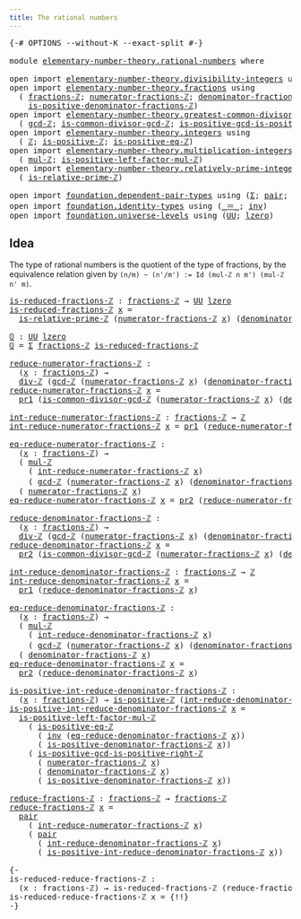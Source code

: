 ```yaml
---
title: The rational numbers
---
```


<pre class="Agda"><a id="46" class="Symbol">{-#</a> <a id="50" class="Keyword">OPTIONS</a> <a id="58" class="Pragma">--without-K</a> <a id="70" class="Pragma">--exact-split</a> <a id="84" class="Symbol">#-}</a>

<a id="89" class="Keyword">module</a> <a id="96" href="elementary-number-theory.rational-numbers.html" class="Module">elementary-number-theory.rational-numbers</a> <a id="138" class="Keyword">where</a>

<a id="145" class="Keyword">open</a> <a id="150" class="Keyword">import</a> <a id="157" href="elementary-number-theory.divisibility-integers.html" class="Module">elementary-number-theory.divisibility-integers</a> <a id="204" class="Keyword">using</a> <a id="210" class="Symbol">(</a><a id="211" href="elementary-number-theory.divisibility-integers.html#2191" class="Function">div-ℤ</a><a id="216" class="Symbol">)</a>
<a id="218" class="Keyword">open</a> <a id="223" class="Keyword">import</a> <a id="230" href="elementary-number-theory.fractions.html" class="Module">elementary-number-theory.fractions</a> <a id="265" class="Keyword">using</a>
  <a id="273" class="Symbol">(</a> <a id="275" href="elementary-number-theory.fractions.html#996" class="Function">fractions-ℤ</a><a id="286" class="Symbol">;</a> <a id="288" href="elementary-number-theory.fractions.html#1049" class="Function">numerator-fractions-ℤ</a><a id="309" class="Symbol">;</a> <a id="311" href="elementary-number-theory.fractions.html#1226" class="Function">denominator-fractions-ℤ</a><a id="334" class="Symbol">;</a>
    <a id="340" href="elementary-number-theory.fractions.html#1338" class="Function">is-positive-denominator-fractions-ℤ</a><a id="375" class="Symbol">)</a>
<a id="377" class="Keyword">open</a> <a id="382" class="Keyword">import</a> <a id="389" href="elementary-number-theory.greatest-common-divisor-integers.html" class="Module">elementary-number-theory.greatest-common-divisor-integers</a> <a id="447" class="Keyword">using</a>
  <a id="455" class="Symbol">(</a> <a id="457" href="elementary-number-theory.greatest-common-divisor-integers.html#4621" class="Function">gcd-ℤ</a><a id="462" class="Symbol">;</a> <a id="464" href="elementary-number-theory.greatest-common-divisor-integers.html#6002" class="Function">is-common-divisor-gcd-ℤ</a><a id="487" class="Symbol">;</a> <a id="489" href="elementary-number-theory.greatest-common-divisor-integers.html#6764" class="Function">is-positive-gcd-is-positive-right-ℤ</a><a id="524" class="Symbol">)</a>
<a id="526" class="Keyword">open</a> <a id="531" class="Keyword">import</a> <a id="538" href="elementary-number-theory.integers.html" class="Module">elementary-number-theory.integers</a> <a id="572" class="Keyword">using</a>
  <a id="580" class="Symbol">(</a> <a id="582" href="elementary-number-theory.integers.html#2078" class="Function">ℤ</a><a id="583" class="Symbol">;</a> <a id="585" href="elementary-number-theory.integers.html#7796" class="Function">is-positive-ℤ</a><a id="598" class="Symbol">;</a> <a id="600" href="elementary-number-theory.integers.html#8224" class="Function">is-positive-eq-ℤ</a><a id="616" class="Symbol">)</a>
<a id="618" class="Keyword">open</a> <a id="623" class="Keyword">import</a> <a id="630" href="elementary-number-theory.multiplication-integers.html" class="Module">elementary-number-theory.multiplication-integers</a> <a id="679" class="Keyword">using</a>
  <a id="687" class="Symbol">(</a> <a id="689" href="elementary-number-theory.multiplication-integers.html#2230" class="Function">mul-ℤ</a><a id="694" class="Symbol">;</a> <a id="696" href="elementary-number-theory.multiplication-integers.html#18919" class="Function">is-positive-left-factor-mul-ℤ</a><a id="725" class="Symbol">)</a>
<a id="727" class="Keyword">open</a> <a id="732" class="Keyword">import</a> <a id="739" href="elementary-number-theory.relatively-prime-integers.html" class="Module">elementary-number-theory.relatively-prime-integers</a> <a id="790" class="Keyword">using</a>
  <a id="798" class="Symbol">(</a> <a id="800" href="elementary-number-theory.relatively-prime-integers.html#492" class="Function">is-relative-prime-ℤ</a><a id="819" class="Symbol">)</a>

<a id="822" class="Keyword">open</a> <a id="827" class="Keyword">import</a> <a id="834" href="foundation.dependent-pair-types.html" class="Module">foundation.dependent-pair-types</a> <a id="866" class="Keyword">using</a> <a id="872" class="Symbol">(</a><a id="873" href="foundation-core.dependent-pair-types.html#515" class="Record">Σ</a><a id="874" class="Symbol">;</a> <a id="876" href="foundation-core.dependent-pair-types.html#588" class="InductiveConstructor">pair</a><a id="880" class="Symbol">;</a> <a id="882" href="foundation-core.dependent-pair-types.html#605" class="Field">pr1</a><a id="885" class="Symbol">;</a> <a id="887" href="foundation-core.dependent-pair-types.html#617" class="Field">pr2</a><a id="890" class="Symbol">)</a>
<a id="892" class="Keyword">open</a> <a id="897" class="Keyword">import</a> <a id="904" href="foundation.identity-types.html" class="Module">foundation.identity-types</a> <a id="930" class="Keyword">using</a> <a id="936" class="Symbol">(</a><a id="937" href="foundation-core.identity-types.html#1865" class="Function Operator">_＝_</a><a id="940" class="Symbol">;</a> <a id="942" href="foundation-core.identity-types.html#2729" class="Function">inv</a><a id="945" class="Symbol">)</a>
<a id="947" class="Keyword">open</a> <a id="952" class="Keyword">import</a> <a id="959" href="foundation.universe-levels.html" class="Module">foundation.universe-levels</a> <a id="986" class="Keyword">using</a> <a id="992" class="Symbol">(</a><a id="993" href="foundation-core.universe-levels.html#235" class="Primitive">UU</a><a id="995" class="Symbol">;</a> <a id="997" href="Agda.Primitive.html#764" class="Primitive">lzero</a><a id="1002" class="Symbol">)</a>
</pre>
## Idea

The type of rational numbers is the quotient of the type of fractions, by the equivalence relation given by `(n/m) ~ (n'/m') := Id (mul-ℤ n m') (mul-ℤ n' m)`.

<pre class="Agda"><a id="is-reduced-fractions-ℤ"></a><a id="1186" href="elementary-number-theory.rational-numbers.html#1186" class="Function">is-reduced-fractions-ℤ</a> <a id="1209" class="Symbol">:</a> <a id="1211" href="elementary-number-theory.fractions.html#996" class="Function">fractions-ℤ</a> <a id="1223" class="Symbol">→</a> <a id="1225" href="foundation-core.universe-levels.html#235" class="Primitive">UU</a> <a id="1228" href="Agda.Primitive.html#764" class="Primitive">lzero</a>
<a id="1234" href="elementary-number-theory.rational-numbers.html#1186" class="Function">is-reduced-fractions-ℤ</a> <a id="1257" href="elementary-number-theory.rational-numbers.html#1257" class="Bound">x</a> <a id="1259" class="Symbol">=</a>
  <a id="1263" href="elementary-number-theory.relatively-prime-integers.html#492" class="Function">is-relative-prime-ℤ</a> <a id="1283" class="Symbol">(</a><a id="1284" href="elementary-number-theory.fractions.html#1049" class="Function">numerator-fractions-ℤ</a> <a id="1306" href="elementary-number-theory.rational-numbers.html#1257" class="Bound">x</a><a id="1307" class="Symbol">)</a> <a id="1309" class="Symbol">(</a><a id="1310" href="elementary-number-theory.fractions.html#1226" class="Function">denominator-fractions-ℤ</a> <a id="1334" href="elementary-number-theory.rational-numbers.html#1257" class="Bound">x</a><a id="1335" class="Symbol">)</a>

<a id="ℚ"></a><a id="1338" href="elementary-number-theory.rational-numbers.html#1338" class="Function">ℚ</a> <a id="1340" class="Symbol">:</a> <a id="1342" href="foundation-core.universe-levels.html#235" class="Primitive">UU</a> <a id="1345" href="Agda.Primitive.html#764" class="Primitive">lzero</a>
<a id="1351" href="elementary-number-theory.rational-numbers.html#1338" class="Function">ℚ</a> <a id="1353" class="Symbol">=</a> <a id="1355" href="foundation-core.dependent-pair-types.html#515" class="Record">Σ</a> <a id="1357" href="elementary-number-theory.fractions.html#996" class="Function">fractions-ℤ</a> <a id="1369" href="elementary-number-theory.rational-numbers.html#1186" class="Function">is-reduced-fractions-ℤ</a>

<a id="reduce-numerator-fractions-ℤ"></a><a id="1393" href="elementary-number-theory.rational-numbers.html#1393" class="Function">reduce-numerator-fractions-ℤ</a> <a id="1422" class="Symbol">:</a>
  <a id="1426" class="Symbol">(</a><a id="1427" href="elementary-number-theory.rational-numbers.html#1427" class="Bound">x</a> <a id="1429" class="Symbol">:</a> <a id="1431" href="elementary-number-theory.fractions.html#996" class="Function">fractions-ℤ</a><a id="1442" class="Symbol">)</a> <a id="1444" class="Symbol">→</a>
  <a id="1448" href="elementary-number-theory.divisibility-integers.html#2191" class="Function">div-ℤ</a> <a id="1454" class="Symbol">(</a><a id="1455" href="elementary-number-theory.greatest-common-divisor-integers.html#4621" class="Function">gcd-ℤ</a> <a id="1461" class="Symbol">(</a><a id="1462" href="elementary-number-theory.fractions.html#1049" class="Function">numerator-fractions-ℤ</a> <a id="1484" href="elementary-number-theory.rational-numbers.html#1427" class="Bound">x</a><a id="1485" class="Symbol">)</a> <a id="1487" class="Symbol">(</a><a id="1488" href="elementary-number-theory.fractions.html#1226" class="Function">denominator-fractions-ℤ</a> <a id="1512" href="elementary-number-theory.rational-numbers.html#1427" class="Bound">x</a><a id="1513" class="Symbol">))</a> <a id="1516" class="Symbol">(</a><a id="1517" href="elementary-number-theory.fractions.html#1049" class="Function">numerator-fractions-ℤ</a> <a id="1539" href="elementary-number-theory.rational-numbers.html#1427" class="Bound">x</a><a id="1540" class="Symbol">)</a>
<a id="1542" href="elementary-number-theory.rational-numbers.html#1393" class="Function">reduce-numerator-fractions-ℤ</a> <a id="1571" href="elementary-number-theory.rational-numbers.html#1571" class="Bound">x</a> <a id="1573" class="Symbol">=</a>
  <a id="1577" href="foundation-core.dependent-pair-types.html#605" class="Field">pr1</a> <a id="1581" class="Symbol">(</a><a id="1582" href="elementary-number-theory.greatest-common-divisor-integers.html#6002" class="Function">is-common-divisor-gcd-ℤ</a> <a id="1606" class="Symbol">(</a><a id="1607" href="elementary-number-theory.fractions.html#1049" class="Function">numerator-fractions-ℤ</a> <a id="1629" href="elementary-number-theory.rational-numbers.html#1571" class="Bound">x</a><a id="1630" class="Symbol">)</a> <a id="1632" class="Symbol">(</a><a id="1633" href="elementary-number-theory.fractions.html#1226" class="Function">denominator-fractions-ℤ</a> <a id="1657" href="elementary-number-theory.rational-numbers.html#1571" class="Bound">x</a><a id="1658" class="Symbol">))</a>

<a id="int-reduce-numerator-fractions-ℤ"></a><a id="1662" href="elementary-number-theory.rational-numbers.html#1662" class="Function">int-reduce-numerator-fractions-ℤ</a> <a id="1695" class="Symbol">:</a> <a id="1697" href="elementary-number-theory.fractions.html#996" class="Function">fractions-ℤ</a> <a id="1709" class="Symbol">→</a> <a id="1711" href="elementary-number-theory.integers.html#2078" class="Function">ℤ</a>
<a id="1713" href="elementary-number-theory.rational-numbers.html#1662" class="Function">int-reduce-numerator-fractions-ℤ</a> <a id="1746" href="elementary-number-theory.rational-numbers.html#1746" class="Bound">x</a> <a id="1748" class="Symbol">=</a> <a id="1750" href="foundation-core.dependent-pair-types.html#605" class="Field">pr1</a> <a id="1754" class="Symbol">(</a><a id="1755" href="elementary-number-theory.rational-numbers.html#1393" class="Function">reduce-numerator-fractions-ℤ</a> <a id="1784" href="elementary-number-theory.rational-numbers.html#1746" class="Bound">x</a><a id="1785" class="Symbol">)</a>

<a id="eq-reduce-numerator-fractions-ℤ"></a><a id="1788" href="elementary-number-theory.rational-numbers.html#1788" class="Function">eq-reduce-numerator-fractions-ℤ</a> <a id="1820" class="Symbol">:</a>
  <a id="1824" class="Symbol">(</a><a id="1825" href="elementary-number-theory.rational-numbers.html#1825" class="Bound">x</a> <a id="1827" class="Symbol">:</a> <a id="1829" href="elementary-number-theory.fractions.html#996" class="Function">fractions-ℤ</a><a id="1840" class="Symbol">)</a> <a id="1842" class="Symbol">→</a>
  <a id="1846" class="Symbol">(</a> <a id="1848" href="elementary-number-theory.multiplication-integers.html#2230" class="Function">mul-ℤ</a>
    <a id="1858" class="Symbol">(</a> <a id="1860" href="elementary-number-theory.rational-numbers.html#1662" class="Function">int-reduce-numerator-fractions-ℤ</a> <a id="1893" href="elementary-number-theory.rational-numbers.html#1825" class="Bound">x</a><a id="1894" class="Symbol">)</a>
    <a id="1900" class="Symbol">(</a> <a id="1902" href="elementary-number-theory.greatest-common-divisor-integers.html#4621" class="Function">gcd-ℤ</a> <a id="1908" class="Symbol">(</a><a id="1909" href="elementary-number-theory.fractions.html#1049" class="Function">numerator-fractions-ℤ</a> <a id="1931" href="elementary-number-theory.rational-numbers.html#1825" class="Bound">x</a><a id="1932" class="Symbol">)</a> <a id="1934" class="Symbol">(</a><a id="1935" href="elementary-number-theory.fractions.html#1226" class="Function">denominator-fractions-ℤ</a> <a id="1959" href="elementary-number-theory.rational-numbers.html#1825" class="Bound">x</a><a id="1960" class="Symbol">)))</a> <a id="1964" href="foundation-core.identity-types.html#1865" class="Function Operator">＝</a>
  <a id="1968" class="Symbol">(</a> <a id="1970" href="elementary-number-theory.fractions.html#1049" class="Function">numerator-fractions-ℤ</a> <a id="1992" href="elementary-number-theory.rational-numbers.html#1825" class="Bound">x</a><a id="1993" class="Symbol">)</a>
<a id="1995" href="elementary-number-theory.rational-numbers.html#1788" class="Function">eq-reduce-numerator-fractions-ℤ</a> <a id="2027" href="elementary-number-theory.rational-numbers.html#2027" class="Bound">x</a> <a id="2029" class="Symbol">=</a> <a id="2031" href="foundation-core.dependent-pair-types.html#617" class="Field">pr2</a> <a id="2035" class="Symbol">(</a><a id="2036" href="elementary-number-theory.rational-numbers.html#1393" class="Function">reduce-numerator-fractions-ℤ</a> <a id="2065" href="elementary-number-theory.rational-numbers.html#2027" class="Bound">x</a><a id="2066" class="Symbol">)</a>

<a id="reduce-denominator-fractions-ℤ"></a><a id="2069" href="elementary-number-theory.rational-numbers.html#2069" class="Function">reduce-denominator-fractions-ℤ</a> <a id="2100" class="Symbol">:</a>
  <a id="2104" class="Symbol">(</a><a id="2105" href="elementary-number-theory.rational-numbers.html#2105" class="Bound">x</a> <a id="2107" class="Symbol">:</a> <a id="2109" href="elementary-number-theory.fractions.html#996" class="Function">fractions-ℤ</a><a id="2120" class="Symbol">)</a> <a id="2122" class="Symbol">→</a>
  <a id="2126" href="elementary-number-theory.divisibility-integers.html#2191" class="Function">div-ℤ</a> <a id="2132" class="Symbol">(</a><a id="2133" href="elementary-number-theory.greatest-common-divisor-integers.html#4621" class="Function">gcd-ℤ</a> <a id="2139" class="Symbol">(</a><a id="2140" href="elementary-number-theory.fractions.html#1049" class="Function">numerator-fractions-ℤ</a> <a id="2162" href="elementary-number-theory.rational-numbers.html#2105" class="Bound">x</a><a id="2163" class="Symbol">)</a> <a id="2165" class="Symbol">(</a><a id="2166" href="elementary-number-theory.fractions.html#1226" class="Function">denominator-fractions-ℤ</a> <a id="2190" href="elementary-number-theory.rational-numbers.html#2105" class="Bound">x</a><a id="2191" class="Symbol">))</a> <a id="2194" class="Symbol">(</a><a id="2195" href="elementary-number-theory.fractions.html#1226" class="Function">denominator-fractions-ℤ</a> <a id="2219" href="elementary-number-theory.rational-numbers.html#2105" class="Bound">x</a><a id="2220" class="Symbol">)</a>
<a id="2222" href="elementary-number-theory.rational-numbers.html#2069" class="Function">reduce-denominator-fractions-ℤ</a> <a id="2253" href="elementary-number-theory.rational-numbers.html#2253" class="Bound">x</a> <a id="2255" class="Symbol">=</a>
  <a id="2259" href="foundation-core.dependent-pair-types.html#617" class="Field">pr2</a> <a id="2263" class="Symbol">(</a><a id="2264" href="elementary-number-theory.greatest-common-divisor-integers.html#6002" class="Function">is-common-divisor-gcd-ℤ</a> <a id="2288" class="Symbol">(</a><a id="2289" href="elementary-number-theory.fractions.html#1049" class="Function">numerator-fractions-ℤ</a> <a id="2311" href="elementary-number-theory.rational-numbers.html#2253" class="Bound">x</a><a id="2312" class="Symbol">)</a> <a id="2314" class="Symbol">(</a><a id="2315" href="elementary-number-theory.fractions.html#1226" class="Function">denominator-fractions-ℤ</a> <a id="2339" href="elementary-number-theory.rational-numbers.html#2253" class="Bound">x</a><a id="2340" class="Symbol">))</a>

<a id="int-reduce-denominator-fractions-ℤ"></a><a id="2344" href="elementary-number-theory.rational-numbers.html#2344" class="Function">int-reduce-denominator-fractions-ℤ</a> <a id="2379" class="Symbol">:</a> <a id="2381" href="elementary-number-theory.fractions.html#996" class="Function">fractions-ℤ</a> <a id="2393" class="Symbol">→</a> <a id="2395" href="elementary-number-theory.integers.html#2078" class="Function">ℤ</a>
<a id="2397" href="elementary-number-theory.rational-numbers.html#2344" class="Function">int-reduce-denominator-fractions-ℤ</a> <a id="2432" href="elementary-number-theory.rational-numbers.html#2432" class="Bound">x</a> <a id="2434" class="Symbol">=</a>
  <a id="2438" href="foundation-core.dependent-pair-types.html#605" class="Field">pr1</a> <a id="2442" class="Symbol">(</a><a id="2443" href="elementary-number-theory.rational-numbers.html#2069" class="Function">reduce-denominator-fractions-ℤ</a> <a id="2474" href="elementary-number-theory.rational-numbers.html#2432" class="Bound">x</a><a id="2475" class="Symbol">)</a>

<a id="eq-reduce-denominator-fractions-ℤ"></a><a id="2478" href="elementary-number-theory.rational-numbers.html#2478" class="Function">eq-reduce-denominator-fractions-ℤ</a> <a id="2512" class="Symbol">:</a>
  <a id="2516" class="Symbol">(</a><a id="2517" href="elementary-number-theory.rational-numbers.html#2517" class="Bound">x</a> <a id="2519" class="Symbol">:</a> <a id="2521" href="elementary-number-theory.fractions.html#996" class="Function">fractions-ℤ</a><a id="2532" class="Symbol">)</a> <a id="2534" class="Symbol">→</a>
  <a id="2538" class="Symbol">(</a> <a id="2540" href="elementary-number-theory.multiplication-integers.html#2230" class="Function">mul-ℤ</a>
    <a id="2550" class="Symbol">(</a> <a id="2552" href="elementary-number-theory.rational-numbers.html#2344" class="Function">int-reduce-denominator-fractions-ℤ</a> <a id="2587" href="elementary-number-theory.rational-numbers.html#2517" class="Bound">x</a><a id="2588" class="Symbol">)</a>
    <a id="2594" class="Symbol">(</a> <a id="2596" href="elementary-number-theory.greatest-common-divisor-integers.html#4621" class="Function">gcd-ℤ</a> <a id="2602" class="Symbol">(</a><a id="2603" href="elementary-number-theory.fractions.html#1049" class="Function">numerator-fractions-ℤ</a> <a id="2625" href="elementary-number-theory.rational-numbers.html#2517" class="Bound">x</a><a id="2626" class="Symbol">)</a> <a id="2628" class="Symbol">(</a><a id="2629" href="elementary-number-theory.fractions.html#1226" class="Function">denominator-fractions-ℤ</a> <a id="2653" href="elementary-number-theory.rational-numbers.html#2517" class="Bound">x</a><a id="2654" class="Symbol">)))</a> <a id="2658" href="foundation-core.identity-types.html#1865" class="Function Operator">＝</a>
  <a id="2662" class="Symbol">(</a> <a id="2664" href="elementary-number-theory.fractions.html#1226" class="Function">denominator-fractions-ℤ</a> <a id="2688" href="elementary-number-theory.rational-numbers.html#2517" class="Bound">x</a><a id="2689" class="Symbol">)</a>
<a id="2691" href="elementary-number-theory.rational-numbers.html#2478" class="Function">eq-reduce-denominator-fractions-ℤ</a> <a id="2725" href="elementary-number-theory.rational-numbers.html#2725" class="Bound">x</a> <a id="2727" class="Symbol">=</a>
  <a id="2731" href="foundation-core.dependent-pair-types.html#617" class="Field">pr2</a> <a id="2735" class="Symbol">(</a><a id="2736" href="elementary-number-theory.rational-numbers.html#2069" class="Function">reduce-denominator-fractions-ℤ</a> <a id="2767" href="elementary-number-theory.rational-numbers.html#2725" class="Bound">x</a><a id="2768" class="Symbol">)</a>

<a id="is-positive-int-reduce-denominator-fractions-ℤ"></a><a id="2771" href="elementary-number-theory.rational-numbers.html#2771" class="Function">is-positive-int-reduce-denominator-fractions-ℤ</a> <a id="2818" class="Symbol">:</a>
  <a id="2822" class="Symbol">(</a><a id="2823" href="elementary-number-theory.rational-numbers.html#2823" class="Bound">x</a> <a id="2825" class="Symbol">:</a> <a id="2827" href="elementary-number-theory.fractions.html#996" class="Function">fractions-ℤ</a><a id="2838" class="Symbol">)</a> <a id="2840" class="Symbol">→</a> <a id="2842" href="elementary-number-theory.integers.html#7796" class="Function">is-positive-ℤ</a> <a id="2856" class="Symbol">(</a><a id="2857" href="elementary-number-theory.rational-numbers.html#2344" class="Function">int-reduce-denominator-fractions-ℤ</a> <a id="2892" href="elementary-number-theory.rational-numbers.html#2823" class="Bound">x</a><a id="2893" class="Symbol">)</a>
<a id="2895" href="elementary-number-theory.rational-numbers.html#2771" class="Function">is-positive-int-reduce-denominator-fractions-ℤ</a> <a id="2942" href="elementary-number-theory.rational-numbers.html#2942" class="Bound">x</a> <a id="2944" class="Symbol">=</a>
  <a id="2948" href="elementary-number-theory.multiplication-integers.html#18919" class="Function">is-positive-left-factor-mul-ℤ</a>
    <a id="2982" class="Symbol">(</a> <a id="2984" href="elementary-number-theory.integers.html#8224" class="Function">is-positive-eq-ℤ</a>
      <a id="3007" class="Symbol">(</a> <a id="3009" href="foundation-core.identity-types.html#2729" class="Function">inv</a> <a id="3013" class="Symbol">(</a><a id="3014" href="elementary-number-theory.rational-numbers.html#2478" class="Function">eq-reduce-denominator-fractions-ℤ</a> <a id="3048" href="elementary-number-theory.rational-numbers.html#2942" class="Bound">x</a><a id="3049" class="Symbol">))</a>
      <a id="3058" class="Symbol">(</a> <a id="3060" href="elementary-number-theory.fractions.html#1338" class="Function">is-positive-denominator-fractions-ℤ</a> <a id="3096" href="elementary-number-theory.rational-numbers.html#2942" class="Bound">x</a><a id="3097" class="Symbol">))</a>
    <a id="3104" class="Symbol">(</a> <a id="3106" href="elementary-number-theory.greatest-common-divisor-integers.html#6764" class="Function">is-positive-gcd-is-positive-right-ℤ</a>
      <a id="3148" class="Symbol">(</a> <a id="3150" href="elementary-number-theory.fractions.html#1049" class="Function">numerator-fractions-ℤ</a> <a id="3172" href="elementary-number-theory.rational-numbers.html#2942" class="Bound">x</a><a id="3173" class="Symbol">)</a>
      <a id="3181" class="Symbol">(</a> <a id="3183" href="elementary-number-theory.fractions.html#1226" class="Function">denominator-fractions-ℤ</a> <a id="3207" href="elementary-number-theory.rational-numbers.html#2942" class="Bound">x</a><a id="3208" class="Symbol">)</a>
      <a id="3216" class="Symbol">(</a> <a id="3218" href="elementary-number-theory.fractions.html#1338" class="Function">is-positive-denominator-fractions-ℤ</a> <a id="3254" href="elementary-number-theory.rational-numbers.html#2942" class="Bound">x</a><a id="3255" class="Symbol">))</a>

<a id="reduce-fractions-ℤ"></a><a id="3259" href="elementary-number-theory.rational-numbers.html#3259" class="Function">reduce-fractions-ℤ</a> <a id="3278" class="Symbol">:</a> <a id="3280" href="elementary-number-theory.fractions.html#996" class="Function">fractions-ℤ</a> <a id="3292" class="Symbol">→</a> <a id="3294" href="elementary-number-theory.fractions.html#996" class="Function">fractions-ℤ</a>
<a id="3306" href="elementary-number-theory.rational-numbers.html#3259" class="Function">reduce-fractions-ℤ</a> <a id="3325" href="elementary-number-theory.rational-numbers.html#3325" class="Bound">x</a> <a id="3327" class="Symbol">=</a>
  <a id="3331" href="foundation-core.dependent-pair-types.html#588" class="InductiveConstructor">pair</a>
    <a id="3340" class="Symbol">(</a> <a id="3342" href="elementary-number-theory.rational-numbers.html#1662" class="Function">int-reduce-numerator-fractions-ℤ</a> <a id="3375" href="elementary-number-theory.rational-numbers.html#3325" class="Bound">x</a><a id="3376" class="Symbol">)</a>
    <a id="3382" class="Symbol">(</a> <a id="3384" href="foundation-core.dependent-pair-types.html#588" class="InductiveConstructor">pair</a>
      <a id="3395" class="Symbol">(</a> <a id="3397" href="elementary-number-theory.rational-numbers.html#2344" class="Function">int-reduce-denominator-fractions-ℤ</a> <a id="3432" href="elementary-number-theory.rational-numbers.html#3325" class="Bound">x</a><a id="3433" class="Symbol">)</a>
      <a id="3441" class="Symbol">(</a> <a id="3443" href="elementary-number-theory.rational-numbers.html#2771" class="Function">is-positive-int-reduce-denominator-fractions-ℤ</a> <a id="3490" href="elementary-number-theory.rational-numbers.html#3325" class="Bound">x</a><a id="3491" class="Symbol">))</a>

<a id="3495" class="Comment">{-
is-reduced-reduce-fractions-ℤ :
  (x : fractions-ℤ) → is-reduced-fractions-ℤ (reduce-fractions-ℤ x)
is-reduced-reduce-fractions-ℤ x = {!!}
-}</a>
</pre>